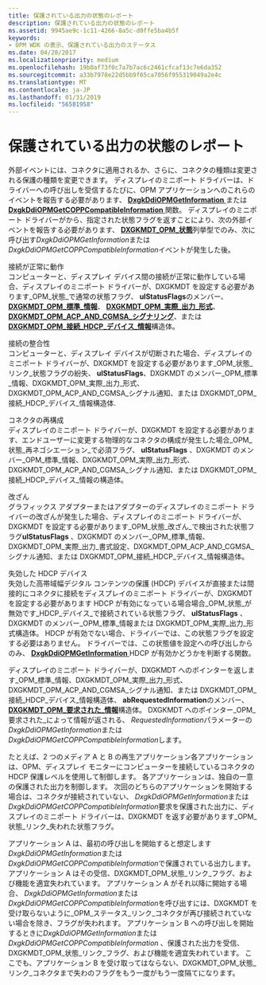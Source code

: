 ```yaml
---
title: 保護されている出力の状態のレポート
description: 保護されている出力の状態のレポート
ms.assetid: 9945ae9c-1c11-4266-8a5c-d0ffe5ba4b5f
keywords:
- OPM WDK の表示、保護されている出力のステータス
ms.date: 04/20/2017
ms.localizationpriority: medium
ms.openlocfilehash: 19b0af73f0c7a7b7ac6c2461cfcaf13c7e6da352
ms.sourcegitcommit: a33b7978e22d5bb9f65ca7056f955319049a2e4c
ms.translationtype: MT
ms.contentlocale: ja-JP
ms.lasthandoff: 01/31/2019
ms.locfileid: "56581958"
---
```

# <a name="reporting-status-of-a-protected-output"></a>保護されている出力の状態のレポート


外部イベントには、コネクタに適用されるか、さらに、コネクタの種類は変更される保護の種類を変更できます。 ディスプレイのミニポート ドライバーは、ドライバーへの呼び出しを受信するたびに、OPM アプリケーションへのこれらのイベントを報告する必要があります、 [ **DxgkDdiOPMGetInformation** ](https://msdn.microsoft.com/library/windows/hardware/ff559725)または[ **DxgkDdiOPMGetCOPPCompatibleInformation** ](https://msdn.microsoft.com/library/windows/hardware/ff559720)関数。 ディスプレイのミニポート ドライバーがから、指定された状態フラグを返すことにより、次の外部イベントを報告する必要があります、 [ **DXGKMDT\_OPM\_状態**](https://msdn.microsoft.com/library/windows/hardware/ff560930)列挙型でのみ、次に呼び出す*DxgkDdiOPMGetInformation*または*DxgkDdiOPMGetCOPPCompatibleInformation*イベントが発生した後。

<span id="Connection_working_properly"></span><span id="connection_working_properly"></span><span id="CONNECTION_WORKING_PROPERLY"></span>接続が正常に動作  
コンピューターと、ディスプレイ デバイス間の接続が正常に動作している場合、ディスプレイのミニポート ドライバーが、DXGKMDT を設定する必要があります\_OPM\_状態\_で通常の状態フラグ、 **ulStatusFlags**のメンバー、 [ **DXGKMDT\_OPM\_標準\_情報**](https://msdn.microsoft.com/library/windows/hardware/ff560925)、 [ **DXGKMDT\_OPM\_実際\_出力\_形式**](https://msdn.microsoft.com/library/windows/hardware/ff560840)、 [ **DXGKMDT\_OPM\_ACP\_AND\_CGMSA\_シグナリング**](https://msdn.microsoft.com/library/windows/hardware/ff560830)、または[ **DXGKMDT\_OPM\_接続\_HDCP\_デバイス\_情報**](https://msdn.microsoft.com/library/windows/hardware/ff560854)構造体。

<span id="Connection_integrity"></span><span id="connection_integrity"></span><span id="CONNECTION_INTEGRITY"></span>接続の整合性  
コンピューターと、ディスプレイ デバイスが切断された場合、ディスプレイのミニポート ドライバーが、DXGKMDT を設定する必要があります\_OPM\_状態\_リンク\_状態フラグの紛失、 **ulStatusFlags**、DXGKMDT のメンバー\_OPM\_標準\_情報、DXGKMDT\_OPM\_実際\_出力\_形式、DXGKMDT\_OPM\_ACP\_AND\_CGMSA\_シグナル通知、または DXGKMDT\_OPM\_接続\_HDCP\_デバイス\_情報構造体.

<span id="Connector_reconfigurations"></span><span id="connector_reconfigurations"></span><span id="CONNECTOR_RECONFIGURATIONS"></span>コネクタの再構成  
ディスプレイのミニポート ドライバーが、DXGKMDT を設定する必要があります、エンドユーザーに変更する物理的なコネクタの構成が発生した場合\_OPM\_状態\_再ネゴシエーション\_で必須フラグ、 **ulStatusFlags** 、DXGKMDT のメンバー\_OPM\_標準\_情報、DXGKMDT\_OPM\_実際\_出力\_形式、DXGKMDT\_OPM\_ACP\_AND\_CGMSA\_シグナル通知、または DXGKMDT\_OPM\_接続\_HDCP\_デバイス\_情報の構造体。

<span id="Tampering"></span><span id="tampering"></span><span id="TAMPERING"></span>改ざん  
グラフィックス アダプターまたはアダプターのディスプレイのミニポート ドライバーの改ざんが発生した場合、ディスプレイのミニポート ドライバーが、DXGKMDT を設定する必要があります\_OPM\_状態\_改ざん\_で検出された状態フラグ**ulStatusFlags** 、DXGKMDT のメンバー\_OPM\_標準\_情報、DXGKMDT\_OPM\_実際\_出力\_書式設定、DXGKMDT\_OPM\_ACP\_AND\_CGMSA\_シグナル通知、または DXGKMDT\_OPM\_接続\_HDCP\_デバイス\_情報構造体。

<span id="Revoked_HDCP_device"></span><span id="revoked_hdcp_device"></span><span id="REVOKED_HDCP_DEVICE"></span>失効した HDCP デバイス  
失効した高帯域幅デジタル コンテンツの保護 (HDCP) デバイスが直接または間接的にコネクタに接続をディスプレイのミニポート ドライバーが、DXGKMDT を設定する必要があります HDCP が有効になっている場合場合\_OPM\_状態\_が無効です\_HDCP\_デバイス\_で接続されている状態フラグ、 **ulStatusFlags** 、DXGKMDT のメンバー\_OPM\_標準\_情報または DXGKMDT\_OPM\_実際\_出力\_形式構造体。 HDCP が有効でない場合、ドライバーでは、この状態フラグを設定する必要はありません。 ドライバーでは、この状態値を設定への呼び出しからのみ、 [ **DxgkDdiOPMGetInformation** ](https://msdn.microsoft.com/library/windows/hardware/ff559725) HDCP が有効かどうかを判断する関数。

ディスプレイのミニポート ドライバーが、DXGKMDT へのポインターを返します\_OPM\_標準\_情報、DXGKMDT\_OPM\_実際\_出力\_形式、DXGKMDT\_OPM\_ACP\_AND\_CGMSA\_シグナル通知、または DXGKMDT\_OPM\_接続\_HDCP\_デバイス\_情報構造体、 **abRequestedInformation**のメンバー、 [ **DXGKMDT\_OPM\_要求された\_情報**](https://msdn.microsoft.com/library/windows/hardware/ff560910)構造体。 DXGKMDT へのポインター\_OPM\_要求された\_によって情報が返される、 *RequestedInformation*パラメーターの*DxgkDdiOPMGetInformation*または*DxgkDdiOPMGetCOPPCompatibleInformation*します。

たとえば、2 つのメディア A と B の再生アプリケーション各アプリケーションは、OPM、ディスプレイ モニターにコンピューターを接続しているコネクタの HDCP 保護レベルを使用して制御します。 各アプリケーションは、独自の一意の保護された出力を制御します。 次回のどちらのアプリケーションを開始する場合は、コネクタが接続されていない、 *DxgkDdiOPMGetInformation*または*DxgkDdiOPMGetCOPPCompatibleInformation*要求を保護された出力に、ディスプレイのミニポート ドライバーは、DXGKMDT を返す必要があります\_OPM\_状態\_リンク\_失われた状態フラグ。

アプリケーション A は、最初の呼び出しを開始すると想定します*DxgkDdiOPMGetInformation*または*DxgkDdiOPMGetCOPPCompatibleInformation*で保護されている出力します。 アプリケーション A はその受信、DXGKMDT\_OPM\_状態\_リンク\_フラグ、および機能を適宜失われています。 アプリケーション A がそれ以降に開始する場合、 *DxgkDdiOPMGetInformation*または*DxgkDdiOPMGetCOPPCompatibleInformation*を呼び出すには、DXGKMDT を受け取らないように\_OPM\_ステータス\_リンク\_コネクタが再び接続されていない場合を除き、フラグが失われます。 アプリケーション B への呼び出しを開始するときに*DxgkDdiOPMGetInformation*または*DxgkDdiOPMGetCOPPCompatibleInformation* 、保護された出力を受信、DXGKMDT\_OPM\_状態\_リンク\_フラグ、および機能を適宜失われています。 ここでも、アプリケーション B を受け取ってはならない、DXGKMDT\_OPM\_状態\_リンク\_コネクタまで失わのフラグをもう一度がもう一度隔てになります。

 

 





